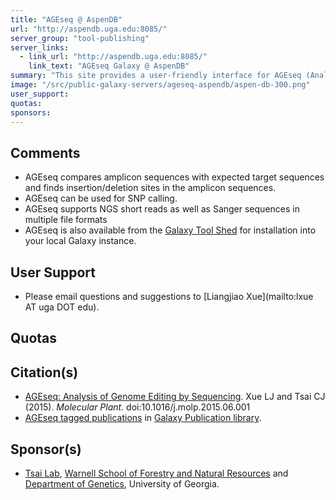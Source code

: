 ```yaml
---
title: "AGEseq @ AspenDB"
url: "http://aspendb.uga.edu:8085/"
server_group: "tool-publishing"
server_links: 
  - link_url: "http://aspendb.uga.edu:8085/"
    link_text: "AGEseq Galaxy @ AspenDB"
summary: "This site provides a user-friendly interface for AGEseq (Analysis of Genome Editing by Sequencing) in a Galaxy instance. "
image: "/src/public-galaxy-servers/ageseq-aspendb/aspen-db-300.png"
user_support: 
quotas: 
sponsors: 
---
```


## Comments

* AGEseq compares amplicon sequences with expected target sequences and finds insertion/deletion sites in the amplicon sequences.
* AGEseq can be used for SNP calling.
* AGEseq supports NGS short reads as well as Sanger sequences in multiple file formats
* AGEseq is also available from the [Galaxy Tool Shed](https://toolshed.g2.bx.psu.edu/) for installation into your local Galaxy instance.

## User Support

* Please email questions and suggestions to [Liangjiao Xue](mailto:lxue AT uga DOT edu).

## Quotas

## Citation(s)

* [AGEseq: Analysis of Genome Editing by Sequencing](https://doi.org/10.1016/j.molp.2015.06.001). Xue LJ and Tsai CJ (2015). *Molecular Plant.* doi:10.1016/j.molp.2015.06.001
* [AGEseq tagged publications](https://www.zotero.org/groups/1732893/galaxy/items/tag/%3EAGEseq) in [Galaxy Publication library](/src/publication-library/index.md).

## Sponsor(s)

* [Tsai Lab](http://aspendb.uga.edu/), [Warnell School of Forestry and Natural Resources](http://warnell.uga.edu/) and [Department of Genetics](http://www.genetics.uga.edu/), University of Georgia.
